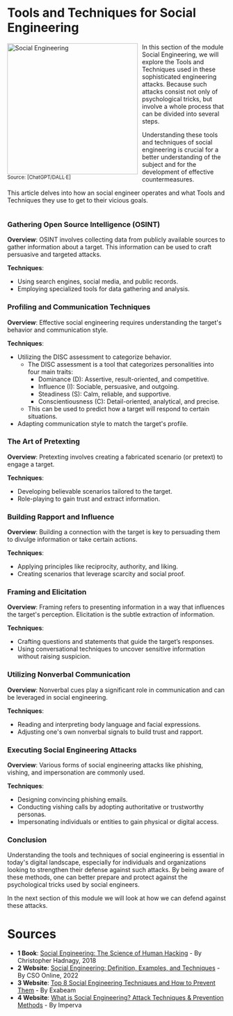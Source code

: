 # Tools and Techniques for Social Engineering

<span style="float: left; margin-right: 10px;">
	<img src="../resources/images/ToolsSocialEngineering.png" alt="Social Engineering" width="300">
	<br>
	<small>Source: [ChatGPT/DALL&middot;E]</small>
</span>
<span>
In this section of the module Social Engineering, we will explore the Tools and Techniques used in these sophisticated engineering attacks. Because such attacks consist not only of psychological tricks, but involve a whole process that can be divided into several steps.

Understanding these tools and techniques of social engineering is crucial for a better understanding of the subject and for the development of effective countermeasures.

This article delves into how an social engineer operates and what Tools and Techniques they use to get to their vicious goals.
</span>

<div style="clear: both;"></div>

### Gathering Open Source Intelligence (OSINT)

**Overview**: OSINT involves collecting data from publicly available sources to gather information about a target. This information can be used to craft persuasive and targeted attacks.

**Techniques**:

- Using search engines, social media, and public records.
- Employing specialized tools for data gathering and analysis.

### Profiling and Communication Techniques

**Overview**: Effective social engineering requires understanding the target's behavior and communication style.

**Techniques**:

- Utilizing the DISC assessment to categorize behavior.
  - The DISC assessment is a tool that categorizes personalities into four main traits:
    - Dominance (D): Assertive, result-oriented, and competitive.
    - Influence (I): Sociable, persuasive, and outgoing.
    - Steadiness (S): Calm, reliable, and supportive.
    - Conscientiousness (C): Detail-oriented, analytical, and precise.
  - This can be used to predict how a target will respond to certain situations.
- Adapting communication style to match the target's profile.

### The Art of Pretexting

**Overview**: Pretexting involves creating a fabricated scenario (or pretext) to engage a target.

**Techniques**:

- Developing believable scenarios tailored to the target.
- Role-playing to gain trust and extract information.

### Building Rapport and Influence

**Overview**: Building a connection with the target is key to persuading them to divulge information or take certain actions.

**Techniques**:

- Applying principles like reciprocity, authority, and liking.
- Creating scenarios that leverage scarcity and social proof.

### Framing and Elicitation

**Overview**: Framing refers to presenting information in a way that influences the target's perception. Elicitation is the subtle extraction of information.

**Techniques**:

- Crafting questions and statements that guide the target’s responses.
- Using conversational techniques to uncover sensitive information without raising suspicion.

### Utilizing Nonverbal Communication

**Overview**: Nonverbal cues play a significant role in communication and can be leveraged in social engineering.

**Techniques**:

- Reading and interpreting body language and facial expressions.
- Adjusting one's own nonverbal signals to build trust and rapport.

### Executing Social Engineering Attacks

**Overview**: Various forms of social engineering attacks like phishing, vishing, and impersonation are commonly used.

**Techniques**:

- Designing convincing phishing emails.
- Conducting vishing calls by adopting authoritative or trustworthy personas.
- Impersonating individuals or entities to gain physical or digital access.

### Conclusion

Understanding the tools and techniques of social engineering is essential in today's digital landscape, especially for individuals and organizations looking to strengthen their defense against such attacks. By being aware of these methods, one can better prepare and protect against the psychological tricks used by social engineers.

In the next section of this module we will look at how we can defend against these attacks.

# Sources

- **1 Book**: [Social Engineering: The Science of Human Hacking](https://www.amazon.com/Social-Engineering-Science-Human-Hacking/dp/111943338X) - By Christopher Hadnagy, 2018
- **2 Website**: [Social Engineering: Definition, Examples, and Techniques](https://www.csoonline.com/article/571993/social-engineering-definition-examples-and-techniques.html) - By CSO Online, 2022
- **3 Website**: [Top 8 Social Engineering Techniques and How to Prevent Them](https://www.exabeam.com/information-security/top-8-social-engineering-techniques-and-how-to-prevent-them-2022/) - By Exabeam
- **4 Website**: [What is Social Engineering? Attack Techniques & Prevention Methods](https://www.imperva.com/learn/application-security/social-engineering-attack/) - By Imperva
